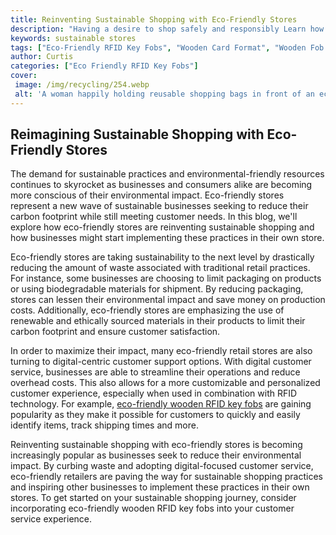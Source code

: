 ```yaml
---
title: Reinventing Sustainable Shopping with Eco-Friendly Stores
description: "Having a desire to shop safely and responsibly Learn how eco-friendly stores are reinventing sustainable shopping and providing conscious shoppers the opportunity to make ethical choices"
keywords: sustainable stores
tags: ["Eco-Friendly RFID Key Fobs", "Wooden Card Format", "Wooden Fob Format", "Retail Stores"]
author: Curtis
categories: ["Eco Friendly RFID Key Fobs"]
cover: 
 image: /img/recycling/254.webp
 alt: 'A woman happily holding reusable shopping bags in front of an eco-friendly sustainable shopping store'
---
```

## Reimagining Sustainable Shopping with Eco-Friendly Stores

The demand for sustainable practices and environmental-friendly resources continues to skyrocket as businesses and consumers alike are becoming more conscious of their environmental impact. Eco-friendly stores represent a new wave of sustainable businesses seeking to reduce their carbon footprint while still meeting customer needs. In this blog, we'll explore how eco-friendly stores are reinventing sustainable shopping and how businesses might start implementing these practices in their own store. 

Eco-friendly stores are taking sustainability to the next level by drastically reducing the amount of waste associated with traditional retail practices. For instance, some businesses are choosing to limit packaging on products or using biodegradable materials for shipment. By reducing packaging, stores can lessen their environmental impact and save money on production costs. Additionally, eco-friendly stores are emphasizing the use of renewable and ethically sourced materials in their products to limit their carbon footprint and ensure customer satisfaction. 

In order to maximize their impact, many eco-friendly retail stores are also turning to digital-centric customer support options. With digital customer service, businesses are able to streamline their operations and reduce overhead costs. This also allows for a more customizable and personalized customer experience, especially when used in combination with RFID technology. For example, [eco-friendly wooden RFID key fobs](/eco-friendly-rfid-key-fobs) are gaining popularity as they make it possible for customers to quickly and easily identify items, track shipping times and more.

Reinventing sustainable shopping with eco-friendly stores is becoming increasingly popular as businesses seek to reduce their environmental impact. By curbing waste and adopting digital-focused customer service, eco-friendly retailers are paving the way for sustainable shopping practices and inspiring other businesses to implement these practices in their own stores. To get started on your sustainable shopping journey, consider incorporating eco-friendly wooden RFID key fobs into your customer service experience.
